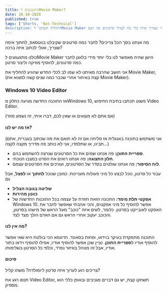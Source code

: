 ```yaml
---
title: מתגעגעים לMovie Maker?
date: 16-10-2020
published: true
tags: ['Shorts, 'Not-Technical']
description: התחליף העדכני לMovie Maker הישן, למי שצריך איזה כלי נוח לערוך סרטונים פה ושם
---
```


מה אנחנו בסך הכל צריכים? לחבר כמה סרטונים שקיבלנו בווטסאפ, לחתוך איפה שצריך, ואולי לכתוב איזה ברכה?

כולנו מתגעגעים לMovie Maker הישן שהיה מאפשר לנו בלי יותר מידי בלאגן לחבר כמה סרטונים, להוסיף מוזיקה וליצור סרטון.

אני חושב שהרבה מאיתנו לא שמו לב לכלי החדש שהגיע להחליף את Movie Maker, (קצת באיחור אחרי שכבר כמה שנים קשה למצוא את Movie Maker).

### Windows 10 Video Editor

אז התוכנה החדשה מגיעה כחלק מWindows 10, פשוט תכתבו בתיבת החיפוש Video Editor.

(אם אתם לא מוצאים או שאין לכם, דברו איתי, זה נשמע מוזר)

#### אז מה יש לנו?

(אני משתמש בתוכנה באנגלית אז סליחה אם זה לא תואם את מה שכתוב בעברית, אתם תבינו, או שתלמדו, אני לא כותב פה מדריך מקצה לקצה...)

- **ספריית התוכן:** פה אנחנו שמים את כל הסרטונים שנרצה להשתמש בהם.
- **חלון התצוגה:** פה אנחנו רואים את הסרט במצבו הנוכחי.
- **לוח הסיפור:** פה אנחנו שולטים בסדר של הסרטונים, ועורכים את הסרטונים עצמם.

עבור כל סרטון, נוכל לבצע כל מיני פעולות מעניינות. כמובן שנוכל **לחתוך** או **לפצל**, אבל גם

- **שליטה בגובה הצליל**
- **כוונון מהירות**
- **אפקטי תלת מימד:** התכונה הזאת חוזרת על עצמה בכל התוכנות החדשות של Windows 10. אפשר להוסיף כל מיני אפקטים, והכי אהבתי שאפשר לחבר את האפקט לאובייקט בסרטון. כלומר, לשים איזה "כוכב" מעל הראש של מישהו בסרטון, והכוכב יעקוב אחרי הראש גם אם האדם הולך מצד לצד.

#### מה אין לנו?

התוכנה מתמקדת בעיקר בוידאו, ופחות בסאונד. הדוגמא הכי בולטת היא שאי אפשר להוסיף אודיו ל**ספריית התוכן**. נציין שכן אפשר להוסיף אודיו, אפילו להוסיף וידאו בתור אודיו, אבל זה מנוהל באיזור נפרד, וכלפי כל הסרטון בשלימותו.

#### סיכום

צריכים רגע לערוך איזה סרטון ליומולדת? משהו קליל?

תנסו רגע את Video Editor, תשחקו קצת, יש גם דברים מגניבים ובאופן כללי הוא מספיק.
